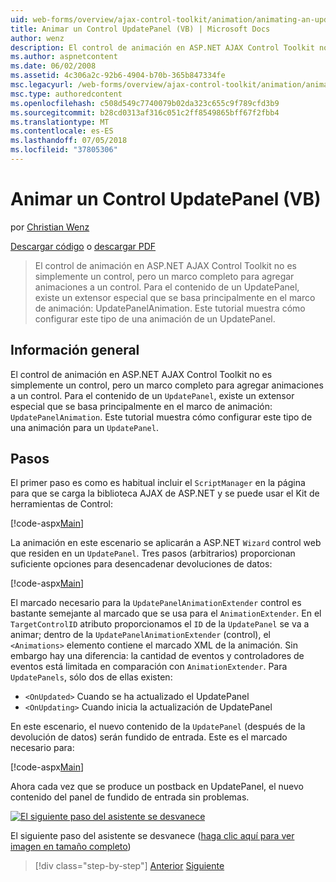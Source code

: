 ```yaml
---
uid: web-forms/overview/ajax-control-toolkit/animation/animating-an-updatepanel-control-vb
title: Animar un Control UpdatePanel (VB) | Microsoft Docs
author: wenz
description: El control de animación en ASP.NET AJAX Control Toolkit no es simplemente un control, pero un marco completo para agregar animaciones a un control. Para el contenido de un...
ms.author: aspnetcontent
ms.date: 06/02/2008
ms.assetid: 4c306a2c-92b6-4904-b70b-365b847334fe
msc.legacyurl: /web-forms/overview/ajax-control-toolkit/animation/animating-an-updatepanel-control-vb
msc.type: authoredcontent
ms.openlocfilehash: c508d549c7740079b02da323c655c9f789cfd3b9
ms.sourcegitcommit: b28cd0313af316c051c2ff8549865bff67f2fbb4
ms.translationtype: MT
ms.contentlocale: es-ES
ms.lasthandoff: 07/05/2018
ms.locfileid: "37805306"
---
```

<a name="animating-an-updatepanel-control-vb"></a>Animar un Control UpdatePanel (VB)
====================
por [Christian Wenz](https://github.com/wenz)

[Descargar código](http://download.microsoft.com/download/9/3/f/93f8daea-bebd-4821-833b-95205389c7d0/UpdatePanelAnimation1.vb.zip) o [descargar PDF](http://download.microsoft.com/download/b/6/a/b6ae89ee-df69-4c87-9bfb-ad1eb2b23373/updatepanelanimation1VB.pdf)

> El control de animación en ASP.NET AJAX Control Toolkit no es simplemente un control, pero un marco completo para agregar animaciones a un control. Para el contenido de un UpdatePanel, existe un extensor especial que se basa principalmente en el marco de animación: UpdatePanelAnimation. Este tutorial muestra cómo configurar este tipo de una animación de un UpdatePanel.


## <a name="overview"></a>Información general

El control de animación en ASP.NET AJAX Control Toolkit no es simplemente un control, pero un marco completo para agregar animaciones a un control. Para el contenido de un `UpdatePanel`, existe un extensor especial que se basa principalmente en el marco de animación: `UpdatePanelAnimation`. Este tutorial muestra cómo configurar este tipo de una animación para un `UpdatePanel`.

## <a name="steps"></a>Pasos

El primer paso es como es habitual incluir el `ScriptManager` en la página para que se carga la biblioteca AJAX de ASP.NET y se puede usar el Kit de herramientas de Control:

[!code-aspx[Main](animating-an-updatepanel-control-vb/samples/sample1.aspx)]

La animación en este escenario se aplicarán a ASP.NET `Wizard` control web que residen en un `UpdatePanel`. Tres pasos (arbitrarios) proporcionan suficiente opciones para desencadenar devoluciones de datos:

[!code-aspx[Main](animating-an-updatepanel-control-vb/samples/sample2.aspx)]

El marcado necesario para la `UpdatePanelAnimationExtender` control es bastante semejante al marcado que se usa para el `AnimationExtender`. En el `TargetControlID` atributo proporcionamos el `ID` de la `UpdatePanel` se va a animar; dentro de la `UpdatePanelAnimationExtender` (control), el `<Animations>` elemento contiene el marcado XML de la animación. Sin embargo hay una diferencia: la cantidad de eventos y controladores de eventos está limitada en comparación con `AnimationExtender`. Para `UpdatePanels`, sólo dos de ellas existen:

- `<OnUpdated>` Cuando se ha actualizado el UpdatePanel
- `<OnUpdating>` Cuando inicia la actualización de UpdatePanel

En este escenario, el nuevo contenido de la `UpdatePanel` (después de la devolución de datos) serán fundido de entrada. Este es el marcado necesario para:

[!code-aspx[Main](animating-an-updatepanel-control-vb/samples/sample3.aspx)]

Ahora cada vez que se produce un postback en UpdatePanel, el nuevo contenido del panel de fundido de entrada sin problemas.


[![El siguiente paso del asistente se desvanece](animating-an-updatepanel-control-vb/_static/image2.png)](animating-an-updatepanel-control-vb/_static/image1.png)

El siguiente paso del asistente se desvanece ([haga clic aquí para ver imagen en tamaño completo](animating-an-updatepanel-control-vb/_static/image3.png))

> [!div class="step-by-step"]
> [Anterior](changing-an-animation-using-client-side-code-vb.md)
> [Siguiente](dynamically-controlling-updatepanel-animations-vb.md)
